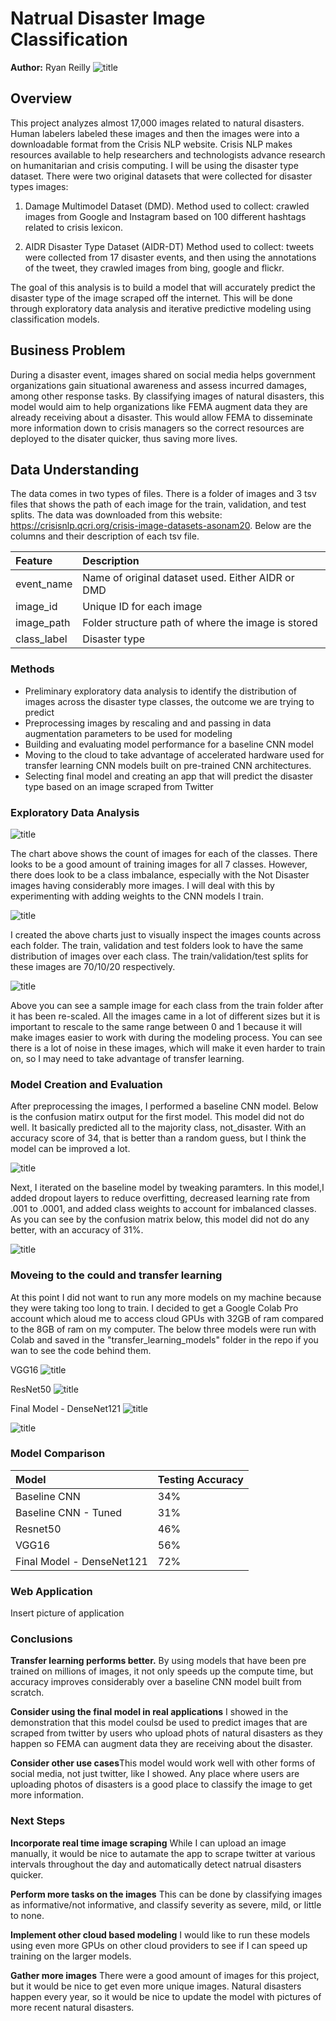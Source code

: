 # Natrual Disaster Image Classification

**Author:** Ryan Reilly
![title](images/disaster_1.jpeg)

## Overview

This project analyzes almost 17,000 images related to natural disasters.  Human labelers labeled these images and then the images were into a downloadable format from the Crisis NLP website. Crisis NLP makes resources available to help researchers and technologists  advance research on humanitarian and crisis computing. I will be using the disaster type dataset. There were two original datasets that were collected for disaster types images:

1. Damage Multimodel Dataset (DMD). Method used to collect: crawled images from Google and Instagram based on 100 different hashtags related to crisis lexicon.

2. AIDR Disaster Type Dataset (AIDR-DT) Method used to collect: tweets were collected from 17 disaster events, and then using the annotations of the tweet, they crawled images from bing, google and flickr.  

The goal of this analysis is to build a model that will accurately predict the disaster type of the image scraped off the internet. This will be done through exploratory data analysis and iterative predictive modeling using classification models. 

## Business Problem

During a disaster event, images shared on social media helps government organizations gain situational awareness and assess incurred damages, among other response tasks. By classifying images of natural disasters, this model would aim to help organizations like FEMA augment data they are already receiving about a disaster. This would allow FEMA to disseminate more information down to crisis managers so the correct resources are deployed to the disater quicker, thus saving more lives. 

## Data Understanding

The data comes in two types of files. There is a folder of images and 3 tsv files that shows the path of each image for the train, validation, and test splits. The data was downloaded from this website: https://crisisnlp.qcri.org/crisis-image-datasets-asonam20. Below are the columns and their description of each tsv file. 

| Feature | Description|
|:-------| :-------|
|event_name| Name of original dataset used. Either AIDR or DMD|
|image_id| Unique ID for each image|
|image_path| Folder structure path of where the image is stored|
|class_label|Disaster type|

### Methods

* Preliminary exploratory data analysis to identify the distribution of images across the disaster type classes, the outcome we are trying to predict
* Preprocessing images by rescaling and and passing in data augmentation parameters to be used for modeling
* Building and evaluating model performance for a baseline CNN model
* Moving to the cloud to take advantage of accelerated hardware used for transfer learning CNN models built on pre-trained CNN architectures. 
* Selecting final model and creating an app that will predict the disaster type based on an image scraped from Twitter

### Exploratory Data Analysis
![title](images/classes_count.png)

The chart above shows the count of images for each of the classes. There looks to be a good amount of training images for all 7 classes. However, there does look to be a class imbalance, especially with the Not Disaster images having considerably more images. I will deal with this by experimenting with adding weights to the CNN models I train.

![title](images/distribution_splits.png)

I created the above charts just to visually inspect the images counts across each folder. The train, validation and test folders look to have the same distribution of images over each class. The train/validation/test splits for these images are 70/10/20 respectively.

![title](images/sample_images.png)

Above you can see a sample image for each class from the train folder after it has been re-scaled. All the images came in a lot of different sizes but it is important to rescale to the same range between 0 and 1 because it will make images easier to work with during the modeling process. You can see there is a lot of noise in these images, which will make it even harder to train on, so I may need to take advantage of transfer learning. 

### Model Creation and Evaluation

After preprocessing the images, I performed a baseline CNN model. Below is the confusion matirx output for the first model. This model did not do well. It basically predicted all to the majority class, not_disaster. With an accuracy score of 34, that is better than a random guess, but I think the model can be improved a lot. 

![title](images/FSM_confusion.png)

Next, I iterated on the baseline model by tweaking paramters. In this model,I added dropout layers to reduce overfitting, decreased learning rate from .001 to .0001, and added class weights to account for imbalanced classes. As you can see by the confusion matrix below, this model did not do any better, with an accuracy of 31%. 

![title](images/2ndModel_confusion.png)

### Moveing to the could and transfer learning

At this point I did not want to run any more models on my machine because they were taking too long to train. I decided to get a Google Colab Pro account which aloud me to access cloud GPUs with 32GB of ram compared to the 8GB of ram on my computer. The below three models were run with Colab and saved in the "transfer_learning_models" folder in the repo if you wan to see the code behind them. 

VGG16
![title](images/vgg_confusion.png)

ResNet50
![title](images/resnet_confusion.png)

Final Model - DenseNet121
![title](images/dense_confusion.png)

![title](images/dense_training_loss.png)

### Model Comparison

| Model | Testing Accuracy|
|:-------| :-------|
|Baseline CNN| 34%|
|Baseline CNN - Tuned| 31%|
|Resnet50| 46%|
|VGG16| 56%|
|Final Model - DenseNet121| 72%|

### Web Application

Insert picture of application

### Conclusions

**Transfer learning performs better.** By using models that have been pre trained on millions of images, it not only speeds up the compute time, but accuracy improves considerably over a baseline CNN model built from scratch. 

**Consider using the final model in real applications** I showed in the demonstration that this model coulsd be used to predict images that are scraped from twitter by users who upload phots of natural disasters as they happen so FEMA can augment data they are receiving about the disaster. 

**Consider other use cases**This model would work well with other forms of social media, not just twitter, like I showed. Any place where users are uploading photos of disasters is a good place to classify the image to get more information. 

### Next Steps

**Incorporate real time image scraping** While I can upload an image manually, it would be nice to autamate the app to scrape twitter at various intervals throughout the day and automatically detect natrual disasters quicker. 

**Perform more tasks on the images** This can be done by classifying images as informative/not informative, and classify severity as severe, mild, or little to none.

**Implement other cloud based modeling** I would like to run these models using even more GPUs on other cloud providers to see if I can speed up training on the larger models.

**Gather more images** There were a good amount of images for this project, but it would be nice to get even more unique images. Natural disasters happen every year, so it would be nice to update the model with pictures of more recent natural disasters.  






